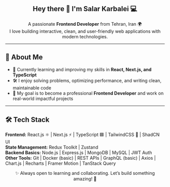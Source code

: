 <h2 align="center">Hey there 👋 I'm Salar Karbalei 💻</h2>

<p align="center">
  A passionate <b>Frontend Developer</b> from Tehran, Iran 🌍 <br/>
  I love building interactive, clean, and user-friendly web applications with modern technologies.
</p>

---

## 🚀 About Me
- 🌱 Currently learning and improving my skills in **React, Next.js, and TypeScript**  
- 🛠 I enjoy solving problems, optimizing performance, and writing clean, maintainable code  
- 🎯 My goal is to become a professional **Frontend Developer** and work on real-world impactful projects  

---

## 🛠 Tech Stack
**Frontend:** React.js ⚛️ | Next.js ⚡ | TypeScript 🟦 | TailwindCSS 🎨 | ShadCN UI  
**State Management:** Redux Toolkit | Zustand  
**Backend Basics:** Node.js | Express.js | MongoDB | MySQL | JWT Auth  
**Other Tools:** Git | Docker (basic) | REST APIs | GraphQL (basic) | Axios | Chart.js | Recharts | Framer Motion | TanStack Query  

<p align="center">✨ Always open to learning and collaborating. Let’s build something amazing! 🚀</p>
